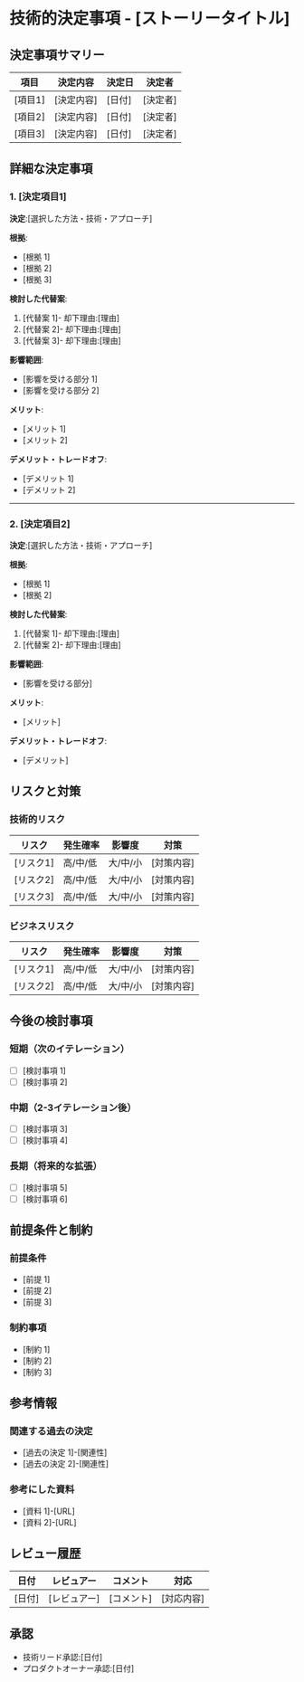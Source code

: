 # 技術的決定事項 - [ストーリータイトル]

## 決定事項サマリー

| 項目 | 決定内容 | 決定日 | 決定者 |
|------|---------|--------|--------|
| [項目1] | [決定内容] | [日付] | [決定者] |
| [項目2] | [決定内容] | [日付] | [決定者] |
| [項目3] | [決定内容] | [日付] | [決定者] |

## 詳細な決定事項

### 1. [決定項目1]

**決定**:[選択した方法・技術・アプローチ]

**根拠**:
- [根拠 1]
- [根拠 2]
- [根拠 3]

**検討した代替案**:
1. [代替案 1]- 却下理由:[理由]
2. [代替案 2]- 却下理由:[理由]
3. [代替案 3]- 却下理由:[理由]

**影響範囲**:
- [影響を受ける部分 1]
- [影響を受ける部分 2]

**メリット**:
- [メリット 1]
- [メリット 2]

**デメリット・トレードオフ**:
- [デメリット 1]
- [デメリット 2]

---

### 2. [決定項目2]

**決定**:[選択した方法・技術・アプローチ]

**根拠**:
- [根拠 1]
- [根拠 2]

**検討した代替案**:
1. [代替案 1]- 却下理由:[理由]
2. [代替案 2]- 却下理由:[理由]

**影響範囲**:
- [影響を受ける部分]

**メリット**:
- [メリット]

**デメリット・トレードオフ**:
- [デメリット]

## リスクと対策

### 技術的リスク

| リスク | 発生確率 | 影響度 | 対策 |
|--------|----------|--------|------|
| [リスク1] | 高/中/低 | 大/中/小 | [対策内容] |
| [リスク2] | 高/中/低 | 大/中/小 | [対策内容] |
| [リスク3] | 高/中/低 | 大/中/小 | [対策内容] |

### ビジネスリスク

| リスク | 発生確率 | 影響度 | 対策 |
|--------|----------|--------|------|
| [リスク1] | 高/中/低 | 大/中/小 | [対策内容] |
| [リスク2] | 高/中/低 | 大/中/小 | [対策内容] |

## 今後の検討事項

### 短期（次のイテレーション）

- [ ] [検討事項 1]
- [ ] [検討事項 2]

### 中期（2-3イテレーション後）

- [ ] [検討事項 3]
- [ ] [検討事項 4]

### 長期（将来的な拡張）

- [ ] [検討事項 5]
- [ ] [検討事項 6]

## 前提条件と制約

### 前提条件

- [前提 1]
- [前提 2]
- [前提 3]

### 制約事項

- [制約 1]
- [制約 2]
- [制約 3]

## 参考情報

### 関連する過去の決定

- [過去の決定 1]-[関連性]
- [過去の決定 2]-[関連性]

### 参考にした資料

- [資料 1]-[URL]
- [資料 2]-[URL]

## レビュー履歴

| 日付 | レビュアー | コメント | 対応 |
|------|------------|----------|------|
| [日付] | [レビュアー] | [コメント] | [対応内容] |

## 承認

- 技術リード承認:[日付]
- プロダクトオーナー承認:[日付]